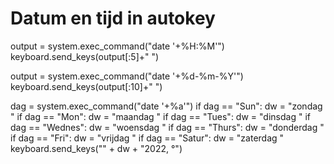 # Datum en tijd in autokey
output = system.exec_command("date '+%H:%M'")
keyboard.send_keys(output[:5]+" ")

output = system.exec_command("date '+%d-%m-%Y'")
keyboard.send_keys(output[:10]+" ")

dag = system.exec_command("date '+%a'")
if dag == "Sun": dw = "zondag "
if dag == "Mon": dw = "maandag "
if dag == "Tues": dw = "dinsdag "
if dag == "Wednes": dw = "woensdag "
if dag == "Thurs": dw = "donderdag "
if dag == "Fri": dw = "vrijdag "
if dag == "Satur": dw = "zaterdag "
keyboard.send_keys("<tblauw>" + dw + "2022, °</tblauw>")
